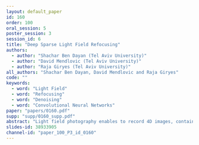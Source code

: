 ```yaml
---
layout: default_paper
id: 160
order: 100
oral_session: 5
poster_session: 3
session_id: 6
title: "Deep Sparse Light Field Refocusing"
authors:
  - author: "Shachar Ben Dayan (Tel Aviv University)"
  - author: "David Mendlovic (Tel Aviv University)"
  - author: "Raja Giryes (Tel Aviv University)"
all_authors: "Shachar Ben Dayan, David Mendlovic and Raja Giryes"
code: ""
keywords:
  - word: "Light Field"
  - word: "Refocusing"
  - word: "Denoising"
  - word: "Convolutional Neural Networks"
paper: "papers/0160.pdf"
supp: "supp/0160_supp.pdf"
abstract: "Light field photography enables to record 4D images, containing angular information alongside spatial information of the scene. One of the important applications of light field imaging is post-capture refocusing. Current methods require for this purpose a dense field of angle views; those can be acquired with a micro-lens system or with a compressive system. Both techniques have major drawbacks to consider, including bulky structures and angular-spatial resolution trade-off. We present a novel implementation of digital refocusing based on sparse angular information using neural networks. This allows recording high spatial resolution in favor of the angular resolution, thus, enabling to design compact and simple devices with improved hardware as well as better performance of compressive systems.  We use a novel convolutional neural network whose relatively small structure enables fast reconstruction with low memory consumption. Moreover, it allows handling without re-training various refocusing ranges and noise levels. Results show major improvement compared to existing methods."
slides-id: 38933905
channel-id: "paper_100_P3_id_0160"
---
```

